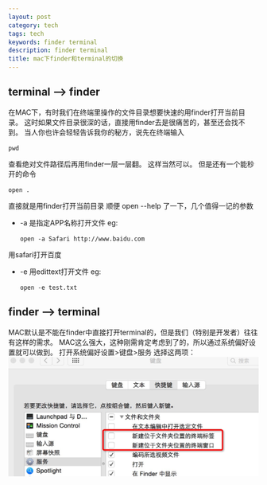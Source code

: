 ```yaml
---
layout: post
category: tech
tags: tech
keywords: finder terminal
description: finder terminal
title: mac下finder和terminal的切换
---
```


## terminal --> finder

在MAC下，有时我们在终端里操作的文件目录想要快速的用finder打开当前目录。
这时如果文件目录很深的话，直接用finder去是很痛苦的，甚至还会找不到。
当人你也许会轻轻告诉我你的秘方，说先在终端输入
```
pwd
```

查看绝对文件路径后再用finder一层一层翻。
这样当然可以。
但是还有一个能秒开的命令
```
open .
```

直接就是用finder打开当前目录
顺便 open --help 了一下，几个值得一记的参数
* -a 是指定APP名称打开文件
	eg:
	```
	open -a Safari http://www.baidu.com
	```

用safari打开百度

* -e 用edittext打开文件
	eg:
	```
	open -e test.txt
	```

## finder --> terminal

MAC默认是不能在finder中直接打开terminal的，但是我们（特别是开发者）往往有这样的需求。
MAC这么强大，这种刚需肯定考虑到了的，所以通过系统偏好设置就可以做到。
打开系统偏好设置>键盘>服务
选择这两项：
![img](/images/mac_setting.png)



